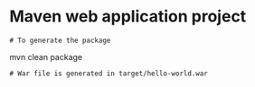 # Maven web application project
```
# To generate the package
```
mvn clean package
```
# War file is generated in target/hello-world.war
